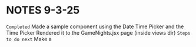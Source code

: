 # NOTES 9-3-25 #
`Completed`
Made a sample component using the Date Time Picker and the Time Picker
Rendered it to the GameNights.jsx page (inside views dir)
`Steps to do next`
Make a